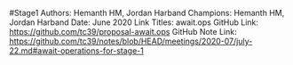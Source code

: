 #Stage1
Authors: Hemanth HM, Jordan Harband
Champions: Hemanth HM, Jordan Harband
Date: June 2020
Link Titles: await.ops
GitHub Link: https://github.com/tc39/proposal-await.ops
GitHub Note Link: https://github.com/tc39/notes/blob/HEAD/meetings/2020-07/july-22.md#await-operations-for-stage-1
